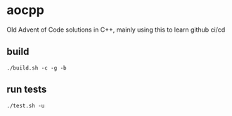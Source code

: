 # aocpp
Old Advent of Code solutions in C++, mainly using this to learn github ci/cd

## build
`./build.sh -c -g -b`

## run tests
`./test.sh -u`

